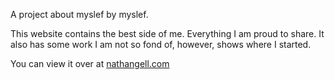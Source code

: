 A project about myslef by myslef.

This website contains the best side of me. Everything I am proud to share.
It also has some work I am not so fond of, however, shows where I started.

You can view it over at [nathangell.com](http://nathangell.com "Nathan's Website")